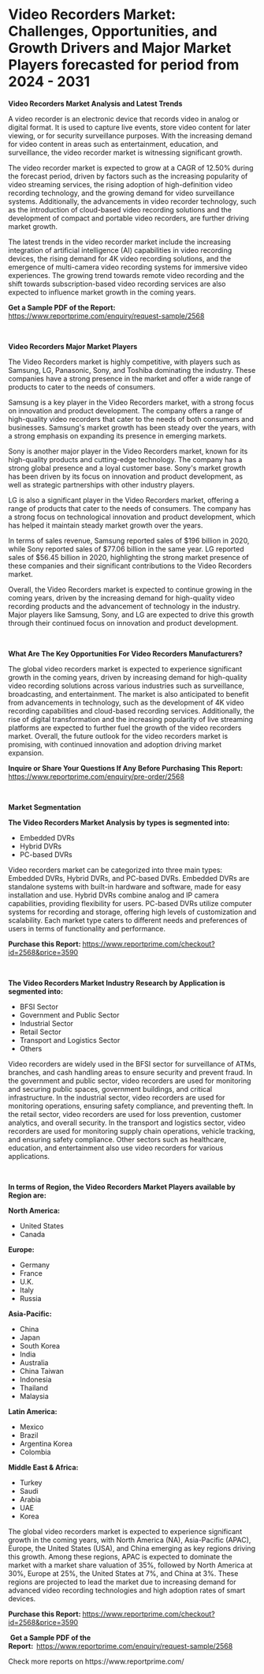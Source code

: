 <p><h1>Video Recorders Market: Challenges, Opportunities, and Growth Drivers and Major Market Players forecasted for period from 2024 - 2031</h1></p><p><strong>Video Recorders Market Analysis and Latest Trends</strong></p>
<p><p>A video recorder is an electronic device that records video in analog or digital format. It is used to capture live events, store video content for later viewing, or for security surveillance purposes. With the increasing demand for video content in areas such as entertainment, education, and surveillance, the video recorder market is witnessing significant growth.</p><p>The video recorder market is expected to grow at a CAGR of 12.50% during the forecast period, driven by factors such as the increasing popularity of video streaming services, the rising adoption of high-definition video recording technology, and the growing demand for video surveillance systems. Additionally, the advancements in video recorder technology, such as the introduction of cloud-based video recording solutions and the development of compact and portable video recorders, are further driving market growth.</p><p>The latest trends in the video recorder market include the increasing integration of artificial intelligence (AI) capabilities in video recording devices, the rising demand for 4K video recording solutions, and the emergence of multi-camera video recording systems for immersive video experiences. The growing trend towards remote video recording and the shift towards subscription-based video recording services are also expected to influence market growth in the coming years.</p></p>
<p><strong>Get a Sample PDF of the Report:&nbsp;</strong> <a href="https://www.reportprime.com/enquiry/request-sample/2568">https://www.reportprime.com/enquiry/request-sample/2568</a></p>
<p>&nbsp;</p>
<p><strong>Video Recorders Major Market Players</strong></p>
<p><p>The Video Recorders market is highly competitive, with players such as Samsung, LG, Panasonic, Sony, and Toshiba dominating the industry. These companies have a strong presence in the market and offer a wide range of products to cater to the needs of consumers.</p><p>Samsung is a key player in the Video Recorders market, with a strong focus on innovation and product development. The company offers a range of high-quality video recorders that cater to the needs of both consumers and businesses. Samsung's market growth has been steady over the years, with a strong emphasis on expanding its presence in emerging markets.</p><p>Sony is another major player in the Video Recorders market, known for its high-quality products and cutting-edge technology. The company has a strong global presence and a loyal customer base. Sony's market growth has been driven by its focus on innovation and product development, as well as strategic partnerships with other industry players.</p><p>LG is also a significant player in the Video Recorders market, offering a range of products that cater to the needs of consumers. The company has a strong focus on technological innovation and product development, which has helped it maintain steady market growth over the years.</p><p>In terms of sales revenue, Samsung reported sales of $196 billion in 2020, while Sony reported sales of $77.06 billion in the same year. LG reported sales of $56.45 billion in 2020, highlighting the strong market presence of these companies and their significant contributions to the Video Recorders market.</p><p>Overall, the Video Recorders market is expected to continue growing in the coming years, driven by the increasing demand for high-quality video recording products and the advancement of technology in the industry. Major players like Samsung, Sony, and LG are expected to drive this growth through their continued focus on innovation and product development.</p></p>
<p>&nbsp;</p>
<p><strong>What Are The Key Opportunities For Video Recorders Manufacturers?</strong></p>
<p><p>The global video recorders market is expected to experience significant growth in the coming years, driven by increasing demand for high-quality video recording solutions across various industries such as surveillance, broadcasting, and entertainment. The market is also anticipated to benefit from advancements in technology, such as the development of 4K video recording capabilities and cloud-based recording services. Additionally, the rise of digital transformation and the increasing popularity of live streaming platforms are expected to further fuel the growth of the video recorders market. Overall, the future outlook for the video recorders market is promising, with continued innovation and adoption driving market expansion.</p></p>
<p><strong>Inquire or Share Your Questions If Any Before Purchasing This Report:</strong> <a href="https://www.reportprime.com/enquiry/pre-order/2568">https://www.reportprime.com/enquiry/pre-order/2568</a></p>
<p>&nbsp;</p>
<p><strong>Market Segmentation</strong></p>
<p><strong>The Video Recorders Market Analysis by types is segmented into:</strong></p>
<p><ul><li>Embedded DVRs</li><li>Hybrid DVRs</li><li>PC-based DVRs</li></ul></p>
<p><p>Video recorders market can be categorized into three main types: Embedded DVRs, Hybrid DVRs, and PC-based DVRs. Embedded DVRs are standalone systems with built-in hardware and software, made for easy installation and use. Hybrid DVRs combine analog and IP camera capabilities, providing flexibility for users. PC-based DVRs utilize computer systems for recording and storage, offering high levels of customization and scalability. Each market type caters to different needs and preferences of users in terms of functionality and performance.</p></p>
<p><strong>Purchase this Report:&nbsp;</strong><a href="https://www.reportprime.com/checkout?id=2568&price=3590">https://www.reportprime.com/checkout?id=2568&price=3590</a></p>
<p>&nbsp;</p>
<p><strong>The Video Recorders Market Industry Research by Application is segmented into:</strong></p>
<p><ul><li>BFSI Sector</li><li>Government and Public Sector</li><li>Industrial Sector</li><li>Retail Sector</li><li>Transport and Logistics Sector</li><li>Others</li></ul></p>
<p><p>Video recorders are widely used in the BFSI sector for surveillance of ATMs, branches, and cash handling areas to ensure security and prevent fraud. In the government and public sector, video recorders are used for monitoring and securing public spaces, government buildings, and critical infrastructure. In the industrial sector, video recorders are used for monitoring operations, ensuring safety compliance, and preventing theft. In the retail sector, video recorders are used for loss prevention, customer analytics, and overall security. In the transport and logistics sector, video recorders are used for monitoring supply chain operations, vehicle tracking, and ensuring safety compliance. Other sectors such as healthcare, education, and entertainment also use video recorders for various applications.</p></p>
<p>&nbsp;</p>
<p><strong>In terms of Region, the Video Recorders Market Players available by Region are:</strong></p>
<p>
    <p> <strong> North America: </strong>
        <ul>
            <li>United States</li>
            <li>Canada</li>
        </ul>
        </p> 
    <p> <strong> Europe: </strong>
        <ul>
            <li>Germany</li>
            <li>France</li>
            <li>U.K.</li>
            <li>Italy</li>
            <li>Russia</li>
        </ul>
        </p> 
    <p> <strong> Asia-Pacific: </strong>
        <ul>
            <li>China</li>
            <li>Japan</li>
            <li>South Korea</li>
            <li>India</li>
            <li>Australia</li>
            <li>China Taiwan</li>
            <li>Indonesia</li>
            <li>Thailand</li>
            <li>Malaysia</li>
        </ul>
        </p> 
    <p> <strong> Latin America: </strong>
        <ul>
            <li>Mexico</li>
            <li>Brazil</li>
            <li>Argentina Korea</li>
            <li>Colombia</li>
        </ul>
        </p> 
    <p> <strong> Middle East & Africa: </strong>
        <ul>
            <li>Turkey</li>
            <li>Saudi</li>
            <li>Arabia</li>
            <li>UAE</li>
            <li>Korea</li>
        </ul>
    </p>
    </p>
<p><p>The global video recorders market is expected to experience significant growth in the coming years, with North America (NA), Asia-Pacific (APAC), Europe, the United States (USA), and China emerging as key regions driving this growth. Among these regions, APAC is expected to dominate the market with a market share valuation of 35%, followed by North America at 30%, Europe at 25%, the United States at 7%, and China at 3%. These regions are projected to lead the market due to increasing demand for advanced video recording technologies and high adoption rates of smart devices.</p></p>
<p><strong>Purchase this Report: </strong><a href="https://www.reportprime.com/checkout?id=2568&price=3590">https://www.reportprime.com/checkout?id=2568&price=3590</a></p>
<p>&nbsp;<strong>Get a Sample PDF of the Report:&nbsp;&nbsp;</strong><a href="https://www.reportprime.com/enquiry/request-sample/2568">https://www.reportprime.com/enquiry/request-sample/2568</a></p>
<p><strong></strong></p>
<p>Check more reports on https://www.reportprime.com/</p>